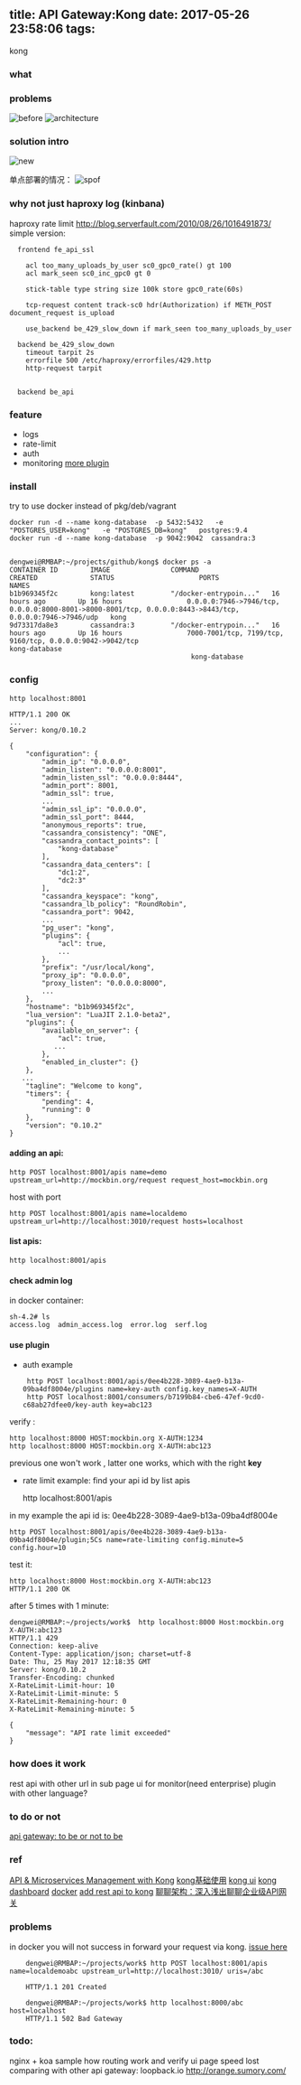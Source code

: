 title: API Gateway:Kong 
date: 2017-05-26 23:58:06
tags:
---
kong
### what

###  problems
![before](https://getkong.org/assets/images/homepage/diagram-left.png)
![architecture](http://booluimg.qiniudn.com/17-5-27/16371874.jpg)

### solution intro
![new](https://getkong.org/assets/images/homepage/diagram-right.png)

单点部署的情况：
![spof](http://booluimg.qiniudn.com/17-5-27/34167398.jpg)

### why not just haproxy log (kinbana)
haproxy rate limit http://blog.serverfault.com/2010/08/26/1016491873/
simple version:

```
  frontend fe_api_ssl
    
    acl too_many_uploads_by_user sc0_gpc0_rate() gt 100
    acl mark_seen sc0_inc_gpc0 gt 0
   
    stick-table type string size 100k store gpc0_rate(60s)
   
    tcp-request content track-sc0 hdr(Authorization) if METH_POST document_request is_upload
   
    use_backend be_429_slow_down if mark_seen too_many_uploads_by_user  
   
  backend be_429_slow_down
    timeout tarpit 2s
    errorfile 500 /etc/haproxy/errorfiles/429.http
    http-request tarpit


  backend be_api

```

###  feature
 - logs
 - rate-limit
 - auth 
 - monitoring
[more plugin](https://getkong.org/plugins/)

### install
 try to use docker instead of pkg/deb/vagrant

    docker run -d --name kong-database  -p 5432:5432   -e "POSTGRES_USER=kong"   -e "POSTGRES_DB=kong"   postgres:9.4
    docker run -d --name kong-database  -p 9042:9042  cassandra:3


    dengwei@RMBAP:~/projects/github/kong$ docker ps -a
    CONTAINER ID        IMAGE               COMMAND                  CREATED             STATUS                     PORTS                                                                                                      NAMES
    b1b969345f2c        kong:latest         "/docker-entrypoin..."   16 hours ago        Up 16 hours                0.0.0.0:7946->7946/tcp, 0.0.0.0:8000-8001->8000-8001/tcp, 0.0.0.0:8443->8443/tcp, 0.0.0.0:7946->7946/udp   kong
    9d73317da8e3        cassandra:3         "/docker-entrypoin..."   16 hours ago        Up 16 hours                7000-7001/tcp, 7199/tcp, 9160/tcp, 0.0.0.0:9042->9042/tcp                                                  kong-database
                                                 kong-database

### config
    
    http localhost:8001

```
HTTP/1.1 200 OK
...
Server: kong/0.10.2

{
    "configuration": {
        "admin_ip": "0.0.0.0",
        "admin_listen": "0.0.0.0:8001",
        "admin_listen_ssl": "0.0.0.0:8444",
        "admin_port": 8001,
        "admin_ssl": true,
        ...
        "admin_ssl_ip": "0.0.0.0",
        "admin_ssl_port": 8444,
        "anonymous_reports": true,
        "cassandra_consistency": "ONE",
        "cassandra_contact_points": [
            "kong-database"
        ],
        "cassandra_data_centers": [
            "dc1:2",
            "dc2:3"
        ],
        "cassandra_keyspace": "kong",
        "cassandra_lb_policy": "RoundRobin",
        "cassandra_port": 9042,
        ...
        "pg_user": "kong",
        "plugins": {
            "acl": true,
            ...
        },
        "prefix": "/usr/local/kong",
        "proxy_ip": "0.0.0.0",
        "proxy_listen": "0.0.0.0:8000",
        ...
    },
    "hostname": "b1b969345f2c",
    "lua_version": "LuaJIT 2.1.0-beta2",
    "plugins": {
        "available_on_server": {
            "acl": true,
           ...
        },
        "enabled_in_cluster": {}
    },
   ...
    "tagline": "Welcome to kong",
    "timers": {
        "pending": 4,
        "running": 0
    },
    "version": "0.10.2"
}
```

#### adding an api:

    http POST localhost:8001/apis name=demo upstream_url=http://mockbin.org/request request_host=mockbin.org

host with port

    http POST localhost:8001/apis name=localdemo upstream_url=http://localhost:3010/request hosts=localhost

#### list apis:

    http localhost:8001/apis

#### check admin log
in docker container:

    sh-4.2# ls
    access.log  admin_access.log  error.log  serf.log
#### use plugin

 - auth example 

        http POST localhost:8001/apis/0ee4b228-3089-4ae9-b13a-09ba4df8004e/plugins name=key-auth config.key_names=X-AUTH
        http POST localhost:8001/consumers/b7199b84-cbe6-47ef-9cd0-c68ab27dfee0/key-auth key=abc123

verify :

    http localhost:8000 HOST:mockbin.org X-AUTH:1234
    http localhost:8000 HOST:mockbin.org X-AUTH:abc123
previous one won't work , latter one works, which with the right **key**

- rate limit example:
find your api id by list apis

    http localhost:8001/apis

in my example   the api id is:  0ee4b228-3089-4ae9-b13a-09ba4df8004e 

    http POST localhost:8001/apis/0ee4b228-3089-4ae9-b13a-09ba4df8004e/plugin;5Cs name=rate-limiting config.minute=5 config.hour=10

test it:

    http localhost:8000 Host:mockbin.org X-AUTH:abc123
    HTTP/1.1 200 OK

after 5 times with 1 minute:

    dengwei@RMBAP:~/projects/work$  http localhost:8000 Host:mockbin.org X-AUTH:abc123
    HTTP/1.1 429
    Connection: keep-alive
    Content-Type: application/json; charset=utf-8
    Date: Thu, 25 May 2017 12:18:35 GMT
    Server: kong/0.10.2
    Transfer-Encoding: chunked
    X-RateLimit-Limit-hour: 10
    X-RateLimit-Limit-minute: 5
    X-RateLimit-Remaining-hour: 0
    X-RateLimit-Remaining-minute: 5
    
    {
        "message": "API rate limit exceeded"
    }

### how does it work

rest api  with other url in sub page
ui for monitor(need enterprise)
plugin with other language?


### to do or not
[api gateway: to be or not to be](https://www.slideshare.net/saltynut/api-gateway-to-be-or-not-to-be)


### ref
[API & Microservices Management with Kong](https://www.youtube.com/watch?v=S6CeWL2qvl4)
[kong基础使用](https://yq.aliyun.com/articles/63180)
[kong ui](https://github.com/rajarju/kong-ui.git)
[kong dashboard](https://github.com/PGBI/kong-dashboard)
[docker](https://github.com/Mashape/docker-kong/blob/master/compose/docker-compose.yml)
[add rest api to kong](https://my.oschina.net/u/2600078/blog/781724)
[聊聊架构：深入浅出聊聊企业级API网关](https://mp.weixin.qq.com/s?__biz=MzA5Nzc4OTA1Mw==&mid=2659599286&idx=1&sn=f41c9dc7f9f2027eab97889b1b01a391&chksm=8be996a4bc9e1fb29ea77d0941bedb60714c6a7ae94edd44bf705a0910979e18e631210ab326&scene=0&key=836b3b965f94a78ba80fb048666939a2e7de5f5c01f7fbc167a17d3ddd10220531b77bd6e5c8c5ff87643c6d9c5ace0cdb12721aa629d55b250738c6842327e6fff205bd24f060498c7f84e1597959cd&ascene=0&uin=MjQ2NTA3MzgwMg%3D%3D&devicetype=iMac+MacBookPro12%2C1+OSX+OSX+10.12.4+build(16E195)&version=12020510&nettype=WIFI&fontScale=100&pass_ticket=%2F6qDX3DsRvTP%2FN295fYWIZ9sSlykZxBYcayxgbeiqSen6vZ5YEJ%2F%2BCqIWEtL7z0J)

### problems
in docker you will not success in forward your request via kong. [issue here](https://github.com/Mashape/kong/issues/182)

        dengwei@RMBAP:~/projects/work$ http POST localhost:8001/apis name=localdemoabc upstream_url=http://localhost:3010/ uris=/abc

        HTTP/1.1 201 Created

        dengwei@RMBAP:~/projects/work$ http localhost:8000/abc host=localhost
        HTTP/1.1 502 Bad Gateway

### todo:
nginx + koa sample
how routing work and verify
ui page
speed lost
comparing with other api gateway: loopback.io http://orange.sumory.com/


